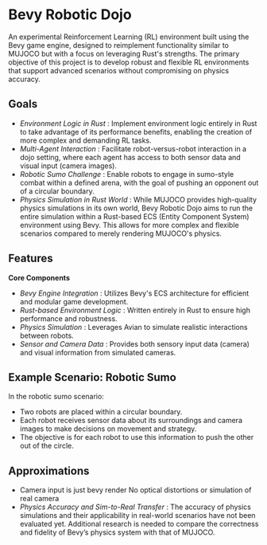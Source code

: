 # Bevy Robotic Dojo  

An experimental Reinforcement Learning (RL) environment built using the Bevy game engine, designed to reimplement functionality similar to MUJOCO but with a focus on leveraging Rust's strengths. The primary objective of this project is to develop robust and flexible RL environments that support advanced scenarios without compromising on physics accuracy. 

## Goals 

- _Environment Logic in Rust_ : Implement environment logic entirely in Rust to take advantage of its performance benefits, enabling the creation of more complex and demanding RL tasks.
- _Multi-Agent Interaction_ : Facilitate robot-versus-robot interaction in a dojo setting, where each agent has access to both sensor data and visual input (camera images).
- _Robotic Sumo Challenge_ : Enable robots to engage in sumo-style combat within a defined arena, with the goal of pushing an opponent out of a circular boundary.
- _Physics Simulation in Rust World_ : While MUJOCO provides high-quality physics simulations in its own world, Bevy Robotic Dojo aims to run the entire simulation within a Rust-based ECS (Entity Component System) environment using Bevy. This allows for more complex and flexible scenarios compared to merely rendering MUJOCO's physics.
     

## Features 

**Core Components** 

- _Bevy Engine Integration_ : Utilizes Bevy's ECS architecture for efficient and modular game development.
- _Rust-based Environment Logic_ : Written entirely in Rust to ensure high performance and robustness.
- _Physics Simulation_ : Leverages Avian to simulate realistic interactions between robots.
- _Sensor and Camera Data_ : Provides both sensory input data (camera) and visual information from simulated cameras.
     

## Example Scenario: Robotic Sumo 

In the robotic sumo scenario: 

- Two robots are placed within a circular boundary.
- Each robot receives sensor data about its surroundings and camera images to make decisions on movement and strategy.
- The objective is for each robot to use this information to push the other out of the circle.

## Approximations

- Camera input is just bevy render No optical distortions or simulation of real camera
- _Physics Accuracy and Sim-to-Real Transfer_ : The accuracy of physics simulations and their applicability in real-world scenarios have not been evaluated yet. Additional research is needed to compare the correctness and fidelity of Bevy’s physics system with that of MUJOCO.

     
